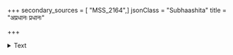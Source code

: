 +++
secondary_sources = [ "MSS_2164",]
jsonClass = "Subhaashita"
title = "अप्रधानः प्रधानः"

+++

<details><summary>Text</summary>

अप्रधानः प्रधानः स्यात् पार्थिवं यदि सेवते।  
प्रधानोऽप्यप्रधानः स्याद् यदि सेवाविवर्जितः॥
</details>
